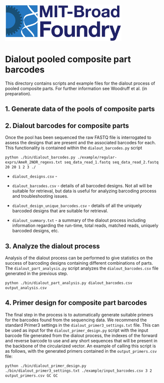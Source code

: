 <img src="../foundry-logo.png" height="120px"/>

# Dialout pooled composite part barcodes

This directory contains scripts and example files for the dialout process of pooled composite parts. For further information see Woodruff et al. (in preparation).

## 1. Generate data of the pools of composite parts



## 2. Dialout barcodes for composite parts

Once the pool has been sequenced the raw FASTQ file is interrogated to assess the designs that are present and the associated barcodes for each. This functionality is contained within the `dialout_barcodes.py` script

    python ./bin/dialout_barcodes.py ./example/regular-exprs/AmeR_2NOR_regexs.txt seq_data_read_1.fastq seq_data_read_2.fastq 20 20 1 2 3 ./



- `dialout_designs.csv` - 

- `dialout_barcodes.csv` - details of all barcoded designs. Not all will be suitable for retrieval, but data is useful for analyzing barcoding process and troubleshooting issues.

- `dialout_design_unique_barcodes.csv` - details of all the uniquely barcoded designs that are suitable for retrieval.

- `dialout_summary.txt` - a summary of the dialout process including information regarding the run-time, total reads, matched reads, uniquely barcoded designs, etc.

## 3. Analyze the dialout process

Analysis of the dialout process can be performed to give statistics on the success of barcoding designs containing different combinations of parts. The `dialout_part_analysis.py` script analyzes the `dialout_barcodes.csv` file generated in the previous step.

    python ./bin/dialout_part_analysis.py dialout_barcodes.csv output_analysis.csv

## 4. Primer design for composite part barcodes

The final step in the process is to automatically generate suitable primers for the barcodes found from the sequencing data. We recommend the standard Primer3 settings in the `dialout_primer3_settings.txt` file. This can be used as input for the `dialout_primer_design.py` script with the input barcode file generated from the dialout process, the indexes of the forward and reverse barcode to use and any short sequences that will be present in the backbone of the circularized vector. An example of calling this script is as follows, with the generated primers contained in the `output_primers.csv` file:

    python ./bin/dialout_primer_design.py ./bin/dialout_primer3_settings.txt ./example/input_barcodes.csv 3 2 output_primers.csv GC GC
